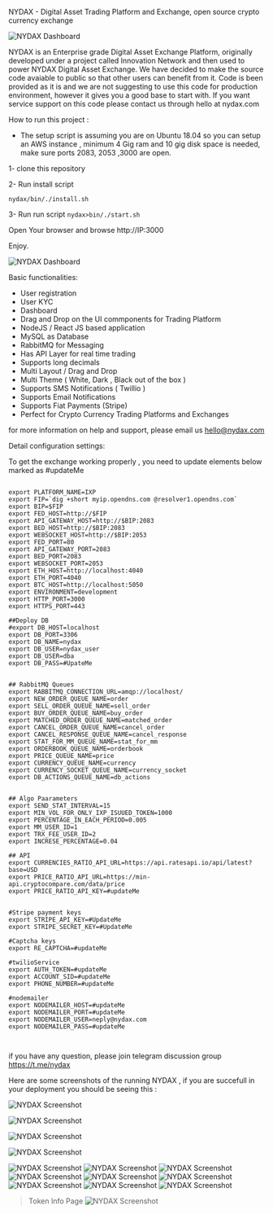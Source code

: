 
NYDAX  - Digital Asset Trading Platform and Exchange, open source crypto currency exchange


![NYDAX Dashboard](/images/NYDAX5.png)

NYDAX is an Enterprise grade Digital Asset Exchange Platform, originally developed under a project called Innovation Network and then used to power NYDAX Digital Asset Exchange. We have decided to make the source code avaiable to public so that other users can benefit from it. Code is been provided as it is and we are not suggesting to use this code for production environment, however it gives you a good base to start with. If you want service support on this code please contact us through hello at nydax.com

How to run this project :

- The setup script is assuming you are on Ubuntu 18.04 so you can setup an AWS instance , minimum 4 Gig ram and 10 gig disk space is needed, make sure ports 2083, 2053 ,3000 are open.

1- clone this repository

2- Run install script

`nydax/bin/./install.sh`

3- Run run script `nydax>bin/./start.sh`

Open Your browser and browse http://IP:3000

Enjoy.


![NYDAX Dashboard](/images/NYDAX13.png)

Basic functionalities:
- User registration
- User KYC
- Dashboard
- Drag and Drop on the UI commponents for Trading Platform
- NodeJS / React JS based application 
- MySQL as Database
- RabbitMQ for Messaging 
- Has API Layer for real time trading 
- Supports long decimals
- Multi Layout / Drag and Drop
- Multi Theme ( White,  Dark , Black out of the box ) 
- Supports SMS Notifications ( Twillio ) 
- Supports Email Notifications 
- Supports Fiat Payments (Stripe)
- Perfect for Crypto Currency Trading Platforms and Exchanges 

for more information on help and support, please email us hello@nydax.com





Detail configuration settings:

To get the exchange working properly , you need to update elements below marked as #updateMe

```

export PLATFORM_NAME=IXP
export FIP=`dig +short myip.opendns.com @resolver1.opendns.com`
export BIP=$FIP
export FED_HOST=http://$FIP
export API_GATEWAY_HOST=http://$BIP:2083
export BED_HOST=http://$BIP:2083
export WEBSOCKET_HOST=http://$BIP:2053
export FED_PORT=80
export API_GATEWAY_PORT=2083
export BED_PORT=2083
export WEBSOCKET_PORT=2053
export ETH_HOST=http://localhost:4040
export ETH_PORT=4040
export BTC_HOST=http://localhost:5050
export ENVIRONMENT=development
export HTTP_PORT=3000
export HTTPS_PORT=443

##Deploy DB
#export DB_HOST=localhost
export DB_PORT=3306
export DB_NAME=nydax
export DB_USER=nydax_user
export DB_USER=dba
export DB_PASS=#UpateMe


## RabbitMQ Queues
export RABBITMQ_CONNECTION_URL=amqp://localhost/
export NEW_ORDER_QUEUE_NAME=order
export SELL_ORDER_QUEUE_NAME=sell_order
export BUY_ORDER_QUEUE_NAME=buy_order
export MATCHED_ORDER_QUEUE_NAME=matched_order
export CANCEL_ORDER_QUEUE_NAME=cancel_order
export CANCEL_RESPONSE_QUEUE_NAME=cancel_response
export STAT_FOR_MM_QUEUE_NAME=stat_for_mm
export ORDERBOOK_QUEUE_NAME=orderbook
export PRICE_QUEUE_NAME=price
export CURRENCY_QUEUE_NAME=currency
export CURRENCY_SOCKET_QUEUE_NAME=currency_socket
export DB_ACTIONS_QUEUE_NAME=db_actions


## Algo Paarameters
export SEND_STAT_INTERVAL=15
export MIN_VOL_FOR_ONLY_IXP_ISUUED_TOKEN=1000
export PERCENTAGE_IN_EACH_PERIOD=0.005
export MM_USER_ID=1
export TRX_FEE_USER_ID=2
export INCRESE_PERCENTAGE=0.04

## API
export CURRENCIES_RATIO_API_URL=https://api.ratesapi.io/api/latest?base=USD
export PRICE_RATIO_API_URL=https://min-api.cryptocompare.com/data/price
export PRICE_RATIO_API_KEY=#updateMe


#Stripe payment keys
export STRIPE_API_KEY=#UpdateMe
export STRIPE_SECRET_KEY=#UpdateMe

#Captcha keys
export RE_CAPTCHA=#updateMe

#twilioService
export AUTH_TOKEN=#updateMe
export ACCOUNT_SID=#updateMe
export PHONE_NUMBER=#updateMe

#nodemailer
export NODEMAILER_HOST=#updateMe
export NODEMAILER_PORT=#updateMe
export NODEMAILER_USER=neply@nydax.com
export NODEMAILER_PASS=#updateMe



```

if you have any question, please join telegram discussion group   https://t.me/nydax



Here are some screenshots of the running NYDAX , if you are succefull in your deployment you should be seeing this :

![NYDAX Screenshot](/images/NYDAX1.png)

![NYDAX Screenshot](/images/NYDAX2.png)

![NYDAX Screenshot](/images/NYDAX3.png)

![NYDAX Screenshot](/images/NYDAX4.png)

![NYDAX Screenshot](/images/NYDAX5.png)
![NYDAX Screenshot](/images/NYDAX6.png)
![NYDAX Screenshot](/images/NYDAX7.png)
![NYDAX Screenshot](/images/NYDAX8.png)
![NYDAX Screenshot](/images/NYDAX9.png)
![NYDAX Screenshot](/images/NYDAX10.png)
![NYDAX Screenshot](/images/NYDAX11.png)
![NYDAX Screenshot](/images/NYDAX12.png)
![NYDAX Screenshot](/images/NYDAX13.png)
>Token Info Page
![NYDAX Screenshot](/images/NYDAX14.png)

